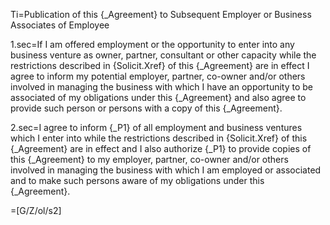 Ti=Publication of this {_Agreement} to Subsequent Employer or Business Associates of Employee

1.sec=If I am offered employment or the opportunity to enter into any business venture as owner, partner, consultant or other capacity while the restrictions described in {Solicit.Xref} of this {_Agreement} are in effect I agree to inform my potential employer, partner, co-owner and/or others involved in managing the business with which I have an opportunity to be associated of my obligations under this {_Agreement} and also agree to provide such person or persons with a copy of this {_Agreement}.

2.sec=I agree to inform {_P1} of all employment and business ventures which I enter into while the restrictions described in {Solicit.Xref} of this {_Agreement} are in effect and I also authorize {_P1} to provide copies of this {_Agreement} to my employer, partner, co-owner and/or others involved in managing the business with which I am employed or associated and to make such persons aware of my obligations under this {_Agreement}.

=[G/Z/ol/s2]
